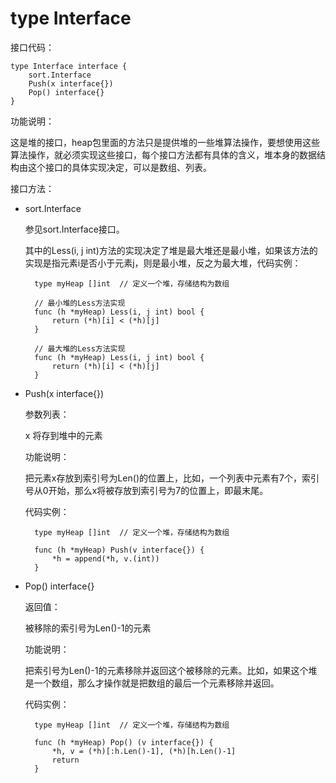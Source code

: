 # type Interface

接口代码：

	type Interface interface {
	    sort.Interface
	    Push(x interface{})
	    Pop() interface{}
	}
	
功能说明：

这是堆的接口，heap包里面的方法只是提供堆的一些堆算法操作，要想使用这些算法操作，就必须实现这些接口，每个接口方法都有具体的含义，堆本身的数据结构由这个接口的具体实现决定，可以是数组、列表。

接口方法：

- sort.Interface 

	参见sort.Interface接口。
	
	其中的Less(i, j int)方法的实现决定了堆是最大堆还是最小堆，如果该方法的实现是指元素i是否小于元素j，则是最小堆，反之为最大堆，代码实例：
	
		type myHeap []int  // 定义一个堆，存储结构为数组
		
		// 最小堆的Less方法实现
		func (h *myHeap) Less(i, j int) bool {
			return (*h)[i] < (*h)[j]
		}
		
		// 最大堆的Less方法实现
		func (h *myHeap) Less(i, j int) bool {
			return (*h)[i] < (*h)[j]
		}

- Push(x interface{}) 

	参数列表：

	x 将存到堆中的元素

	功能说明：

	把元素x存放到索引号为Len()的位置上，比如，一个列表中元素有7个，索引号从0开始，那么x将被存放到索引号为7的位置上，即最末尾。
	
	代码实例：
	
		type myHeap []int  // 定义一个堆，存储结构为数组
		
		func (h *myHeap) Push(v interface{}) {
			*h = append(*h, v.(int))
		}

- Pop() interface{}
	
	返回值：

	被移除的索引号为Len()-1的元素

	功能说明：
	
	把索引号为Len()-1的元素移除并返回这个被移除的元素。比如，如果这个堆是一个数组，那么才操作就是把数组的最后一个元素移除并返回。

	代码实例：
	
		type myHeap []int  // 定义一个堆，存储结构为数组
		
		func (h *myHeap) Pop() (v interface{}) {
			*h, v = (*h)[:h.Len()-1], (*h)[h.Len()-1]
			return
		}